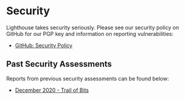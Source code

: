 # Security


Lighthouse takes security seriously. Please see our security policy on GitHub for our PGP key and information on reporting vulnerabilities:

- [GitHub: Security Policy](https://github.com/sigp/lighthouse/blob/stable/SECURITY.md)

## Past Security Assessments

Reports from previous security assessments can be found below:

- [December 2020 - Trail of Bits](./resources/2020-lh-trail-of-bits.pdf)
